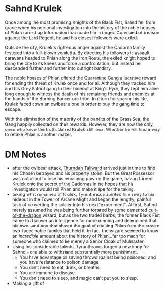 # Sahnd Krulek
Once among the most promising Knights of the Black Fist, Sahnd fell from grace when his personal investigation into the history of the noble houses of Phlan turned up information that made him a target. Convicted of treason against the Lord Regent, he and his closest followers were exiled.

Outside the city, Krulek's righteous anger against the Cadorna family festered into a full-blown vendetta. By directing his followers to assault caravans headed to Phlan along the Iron Route, the exiled knight hoped to bring the city to its knees and force a confrontation, but instead he descended further and further into outright banditry.

The noble houses of Phlan offered the Quarantine Gang a lucrative reward for ending the threat of Krulek once and for all. Although they tracked him and his Grey Patriot gang to their hideout at King's Pyre, they kept him alive long enough to witness the death of his remaining friends and enemies at the hands of the Burning Banner orc tribe. In return for sparing his life, Krulek faced down an owlbear alone in order to buy the gang time to escape.

With the elimination of the majority of the bandits of the Grass Sea, the Gang happily collected on their rewards. However, they are now the only ones who know the truth: Sahnd Krulek still lives. Whether he will find a way to retake Phlan is another matter.

# DM Notes
- after the owlbear attack, [Thurndan Tallwand](../Thurndan%20Tallwand/%21index.md) arrived just in time to find his Chosen betrayed and his property stolen. But the Great Possessor was not about to lose his remaining pawn in the game, having turned Krulek onto the secret of the Cadornas in the hopes that his investigation would roil Phlan and make it ripe for the taking.
- taking what remained of Krulek, Tyranthraxus spirited him away to his hideout in the Tower of Arcane Might and began the lengthy, painful task of converting the soldier into his next "experiment". At first, Sahnd merely assumed he was being further tortured by some demented [cult-of-the-dragon](../factions/cult-of-the-dragon.md) wizard, but as the two traded barbs, the former Black Fist came to discover an intelligence far more cunning and determined that his own...and one that shared the goal of retaking Phlan from the craven two-faced noble familes that held it. In fact, the wizard seemed to know an *incredible* amount about the history of Phlan...far too much for someone who claimed to be merely a Senior Cloak of Mulmaster.
- Using his considerable talents, Tyranthraxus forged a new body for Sahnd - one able to withstand substantially more punishment.
    - You have advantage on saving throws against being poisoned, and you have resistance to poison damage.
    - You don’t need to eat, drink, or breathe.
    - You are immune to disease.
    - You don't need to sleep, and magic can't put you to sleep.
- Making a gift of